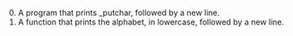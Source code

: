 0. A program that prints _putchar, followed by a new line.
 1. A function that prints the alphabet, in lowercase, followed by a new line.
